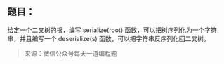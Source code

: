 ## 题目：

给定一个二叉树的根，编写 serialize(root) 函数，可以把树序列化为一个字符串，并且编写一个 deserialize(s) 函数，可以把字符串反序列化回二叉树。

> 来源：微信公众号每天一道编程题
